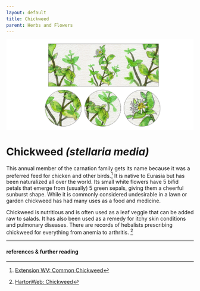 ```yaml
---
layout: default
title: Chickweed
parent: Herbs and Flowers
---
```

![Green Darner](/Docs/images/chickweed.png)
# Chickweed *(stellaria media)*

This annual member of the carnation family gets its name because it was a preferred feed for chicken and other birds.[^1] It is native to Eurasia but has been naturalized all over the world. Its small white flowers have 5 bifid petals that emerge from (usually) 5 green sepals, giving them a cheerful sunburst shape. While it is commonly considered undesirable in a lawn or garden chickweed has had many uses as a food and medicine. 

Chickweed is nutritious and is often used as a leaf veggie that can be added raw to salads. It has also been used as a remedy for itchy skin conditions and pulmonary diseases. There are records of hebalists prescribing chickweed for everything from anemia to arthritis. [^2]

---
#### references & further reading
[^1]: [Extension WV: Common Chickweed](https://extension.wvu.edu/lawn-gardening-pests/weeds/common-chickweed#:~:text=Common%20Chickweed%20Identification,for%20chickens%20and%20other%20birds.)
[^2]: [HartonWeb: Chickweed](https://hartonweb.com/nsp-herbs/goodhealthherbs.com/?sn=220-2)